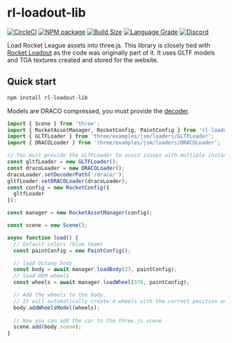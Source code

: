 # rl-loadout-lib

[![CircleCI][circleci]][circleci-url]
[![NPM package][npm]][npm-url]
[![Build Size][build-size]][build-size-url]
[![Language Grade][lgtm]][lgtm-url]
[![Discord][discord]][discord-url]

[circleci]: https://circleci.com/gh/Longi94/rl-loadout-lib/tree/master.svg?style=svg
[circleci-url]: https://circleci.com/gh/Longi94/rl-loadout-lib/tree/master
[npm]: https://img.shields.io/npm/v/rl-loadout-lib
[npm-url]: https://www.npmjs.com/package/rl-loadout-lib
[build-size]: https://badgen.net/bundlephobia/minzip/rl-loadout-lib
[build-size-url]: https://bundlephobia.com/result?p=rl-loadout-lib
[lgtm]: https://img.shields.io/lgtm/grade/javascript/github/Longi94/rl-loadout-lib.svg?label=code%20quality
[lgtm-url]: https://lgtm.com/projects/g/Longi94/rl-loadout-lib/
[discord]: https://img.shields.io/discord/609050910731010048.svg?colorB=7581dc&logo=discord&logoColor=white
[discord-url]: https://discord.gg/c8cArY9

Load Rocket League assets into three.js. This library is closely tied with [Rocket Loadout](https://github.com/Longi94/rl-loadout) as the code was originally part of it. It uses GLTF models and TGA textures created and stored for the website.

## Quick start

```bash
npm install rl-loadout-lib
```

Models are DRACO compressed, you must provide the [decoder](https://github.com/mrdoob/three.js/tree/dev/examples/js/libs/draco).

```typescript
import { Scene } from 'three';
import { RocketAssetManager, RocketConfig, PaintConfig } from 'rl-loadout-lib';
import { GLTFLoader } from 'three/examples/jsm/loaders/GLTFLoader';
import { DRACOLoader } from 'three/examples/jsm/loaders/DRACOLoader';

// You must provide the GLTFLoader to avoid issues with multiple instances of three.js and webgl context
const gltfLoader = new GLTFLoader();
const dracoLoader = new DRACOLoader();
dracoLoader.setDecoderPath('/draco/');
gltfLoader.setDRACOLoader(dracoLoader);
const config = new RocketConfig({
  gltfLoader
});

const manager = new RocketAssetManager(config);

const scene = new Scene();

async function load() {
  // Default colors (blue team)
  const paintConfig = new PaintConfig();

  // load Octane body
  const body = await manager.loadBody(23, paintConfig);
  // load OEM wheels
  const wheels = await manager.loadWheel(376, paintConfig);

  // Add the wheels to the body.
  // It will automatically create 4 wheels with the correct position and scale
  body.addWheelsModel(wheels);
 
  // Now you can add the car to the three.js scene
  scene.add(body.scene);
}
```
